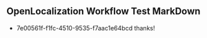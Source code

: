 ## OpenLocalization Workflow Test MarkDown
* 7e00561f-f1fc-4510-9535-f7aac1e64bcd thanks!

<!--HONumber=Aug16_HO3-->


